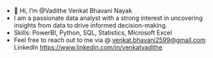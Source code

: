 - 👋 Hi, I’m @Vadithe Venkat Bhavani Nayak
- I am a passionate data analyst with a strong interest in uncovering insights from data to drive informed decision-making. 
- Skills: PowerBI, Python, SQL, Statistics, Microsoft Excel
- Feel free to reach out to me via @ venkat.bhavani2599@gmail.com
  LinkedIn https://www.linkedin.com/in/venkatvadithe
  
<!---
Venkat250499/Venkat250499 is a ✨ special ✨ repository because its `README.md` (this file) appears on your GitHub profile.
You can click the Preview link to take a look at your changes.
--->
